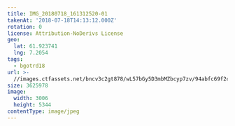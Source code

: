 ```yaml
---
title: IMG_20180718_161312520-01
takenAt: '2018-07-18T14:13:12.000Z'
rotation: 0
license: Attribution-NoDerivs License
geo:
  lat: 61.923741
  lng: 7.2054
tags:
  - bgotrd18
url: >-
  //images.ctfassets.net/bncv3c2gt878/wL57bGy5D3mbMZbcyp7zv/94abfc69f2c4d2e5edf3b3cc8e0b6c9b/img_20180718_161312520-01_42955755385_o
size: 3625978
image:
  width: 3006
  height: 5344
contentType: image/jpeg
---
```


